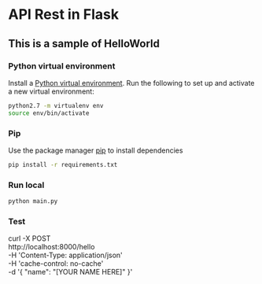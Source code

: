 # API Rest in Flask

## This is a sample of HelloWorld 

### Python virtual environment

Install a [Python virtual environment](https://packaging.python.org/guides/installing-using-pip-and-virtual-environments).
Run the following to set up and activate a new virtual environment:

```bash
python2.7 -m virtualenv env
source env/bin/activate
```

### Pip


Use the package manager [pip](https://pip.pypa.io/en/stable/) to install dependencies


```bash
pip install -r requirements.txt
```

### Run local

```bash
python main.py
```

### Test

curl -X POST \
  http://localhost:8000/hello \
  -H 'Content-Type: application/json' \
  -H 'cache-control: no-cache' \
  -d '{
	"name": "[YOUR NAME HERE]"
}'
